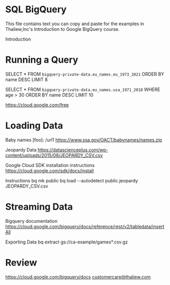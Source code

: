 # SQL BigQuery

This file contains text you can copy and paste for the examples in Thaliew,Inc's Introduction to Google BigQuery course.

Introduction

# Running a Query

SELECT *
FROM
 `bigquery-private-data.eu_names.eu_1973_2021`
ORDER BY name DESC LIMIT 8

SELECT *
FROM
 `bigquery-private-data.eu_names.usa_1971_2018`
WHERE age > 30
ORDER BY name DESC LIMIT 10


https://cloud.google.com/free


# Loading Data



Baby names
[foo]: /url1
https://www.ssa.gov/OACT/babynames/names.zip


Jeopardy Data
https://datascienceplus.com/wp-content/uploads/2015/08/JEOPARDY_CSV.csv


Google Cloud SDK installation instructions
https://cloud.google.com/sdk/docs/install


Instructions
bq mk public
bq load --autodetect public.jeopardy JEOPARDY_CSV.csv

# Streaming Data
Bigquery documentation
https://cloud.google.com/bigquery/docs/reference/rest/v2/tabledata/insertAll

Exporting Data
bq extract
gs://ca-example/games*.csv.gz


# Review
https://cloud.google.com/bigquery/docs
customercare@thaliew.com








